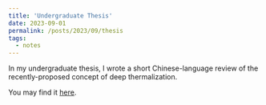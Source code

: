 ```yaml
---
title: 'Undergraduate Thesis'
date: 2023-09-01
permalink: /posts/2023/09/thesis
tags:
  - notes
---
```


In my undergraduate thesis, I wrote a short Chinese-language review of the recently-proposed concept of deep thermalization.

You may find it <a href="/files/Deep-Thermalization-Thesis.pdf">here</a>.